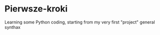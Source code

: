 # Pierwsze-kroki
Learning some Python coding, starting from my very first "project" general synthax
